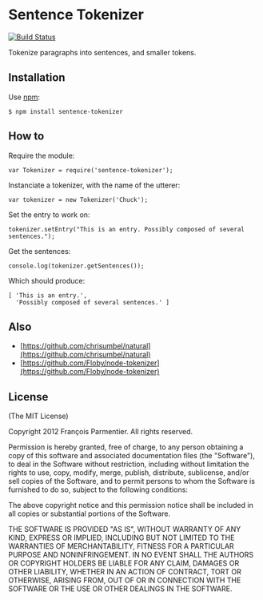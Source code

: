 # Sentence Tokenizer

[![Build Status](https://secure.travis-ci.org/parmentf/node-sentence-tokenizer.png?branch=master)](http://travis-ci.org/parmentf/node-sentence-tokenizer)

Tokenize paragraphs into sentences, and smaller tokens.

## Installation

Use [npm](http://npmjs.org):

    $ npm install sentence-tokenizer


## How to

Require the module:

    var Tokenizer = require('sentence-tokenizer');

Instanciate a tokenizer, with the name of the utterer:

    var tokenizer = new Tokenizer('Chuck');

Set the entry to work on:

    tokenizer.setEntry("This is an entry. Possibly composed of several sentences.");

Get the sentences:

    console.log(tokenizer.getSentences());

Which should produce:

    [ 'This is an entry.',
      'Possibly composed of several sentences.' ]

## Also

* [https://github.com/chrisumbel/natural](https://github.com/chrisumbel/natural)
* [https://github.com/Floby/node-tokenizer](https://github.com/Floby/node-tokenizer)

## License
(The MIT License)

Copyright 2012 François Parmentier. All rights reserved.

Permission is hereby granted, free of charge, to any person obtaining a copy
of this software and associated documentation files (the "Software"), to
deal in the Software without restriction, including without limitation the
rights to use, copy, modify, merge, publish, distribute, sublicense, and/or
sell copies of the Software, and to permit persons to whom the Software is
furnished to do so, subject to the following conditions:

The above copyright notice and this permission notice shall be included in
all copies or substantial portions of the Software.

THE SOFTWARE IS PROVIDED "AS IS", WITHOUT WARRANTY OF ANY KIND, EXPRESS OR
IMPLIED, INCLUDING BUT NOT LIMITED TO THE WARRANTIES OF MERCHANTABILITY,
FITNESS FOR A PARTICULAR PURPOSE AND NONINFRINGEMENT. IN NO EVENT SHALL THE
AUTHORS OR COPYRIGHT HOLDERS BE LIABLE FOR ANY CLAIM, DAMAGES OR OTHER
LIABILITY, WHETHER IN AN ACTION OF CONTRACT, TORT OR OTHERWISE, ARISING
FROM, OUT OF OR IN CONNECTION WITH THE SOFTWARE OR THE USE OR OTHER DEALINGS
IN THE SOFTWARE.